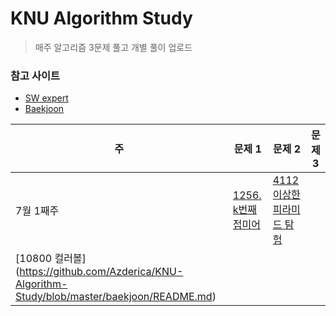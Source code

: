 # KNU Algorithm Study

> 매주 알고리즘 3문제 풀고 개별 풀이 업로드 


### 참고 사이트
* [SW 
expert](https://swexpertacademy.com/main/main.do)
* [Baekjoon](https://www.acmicpc.net/)


|  주|  문제 1|문제 2|문제 3|
|--|--|--|--|
| 7월 1째주 | [1256. k번째 접미어](https://github.com/Dong-wook94/KNU-Algorithm-Study/tree/master/SW%20expert/%5BD5%5D_1256_k%EB%B2%88%EC%A7%B8_%EC%A0%91%EB%AF%B8%EC%96%B4) | [4112 이상한 피라미드 탐험](https://github.com/Dong-wook94/KNU-Algorithm-Study/tree/master/SW%20expert/%5BD5%5D_4112_%EC%9D%B4%EC%83%81%ED%95%9C%20%ED%94%BC%EB%9D%BC%EB%AF%B8%EB%93%9C%20%ED%83%90%ED%97%98) |
[10800 컬러볼] (https://github.com/Azderica/KNU-Algorithm-Study/blob/master/baekjoon/README.md)|
